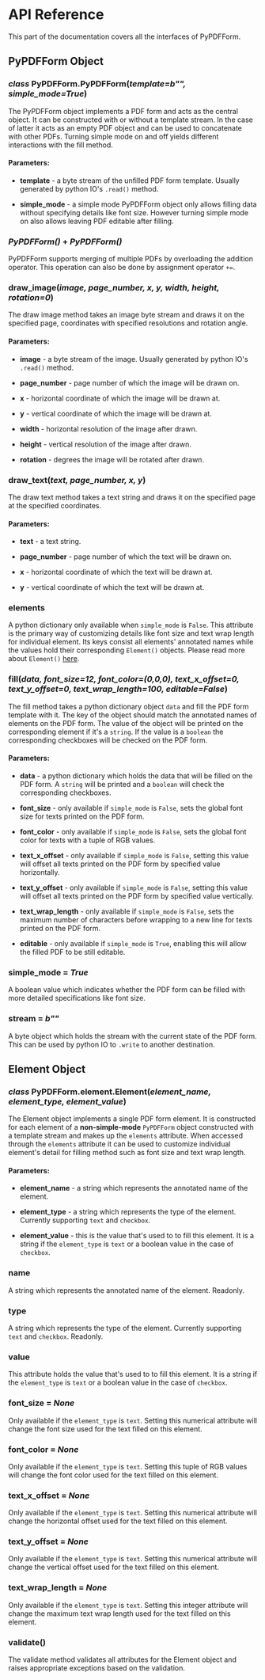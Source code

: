 # API Reference

This part of the documentation covers all the interfaces 
of PyPDFForm.

## PyPDFForm Object

### *class* PyPDFForm.**PyPDFForm**(*template=b"", simple_mode=True*)

The PyPDFForm object implements a PDF form and acts as 
the central object. It can be constructed with or without a 
template stream. In the case of latter it acts as an empty PDF 
object and can be used to concatenate with other PDFs. Turning simple 
mode on and off yields different interactions with the fill method.

#### Parameters:

* **template** - a byte stream of the unfilled PDF form template. Usually generated 
by python IO's `.read()` method.

* **simple_mode** - a simple mode PyPDFForm object only allows filling data without specifying 
details like font size. However turning simple mode on also allows leaving PDF editable 
after filling.

### *PyPDFForm()* **+** *PyPDFForm()*

PyPDFForm supports merging of multiple PDFs by overloading the addition operator. 
This operation can also be done by assignment operator `+=`.

### **draw_image**(*image, page_number, x, y, width, height, rotation=0*)

The draw image method takes an image byte stream and draws it 
on the specified page, coordinates with specified resolutions and rotation angle.

#### Parameters:

* **image** - a byte stream of the image. Usually generated by python IO's 
`.read()` method.

* **page_number** - page number of which the image will be drawn on.

* **x** - horizontal coordinate of which the image will be drawn at.

* **y** - vertical coordinate of which the image will be drawn at.

* **width** - horizontal resolution of the image after drawn.

* **height** - vertical resolution of the image after drawn.

* **rotation** - degrees the image will be rotated after drawn.

### **draw_text**(*text, page_number, x, y*)

The draw text method takes a text string and draws it on the specified page 
at the specified coordinates.

#### Parameters:

* **text** - a text string.

* **page_number** - page number of which the text will be drawn on.

* **x** - horizontal coordinate of which the text will be drawn at.

* **y** - vertical coordinate of which the text will be drawn at.

### **elements**

A python dictionary only available when `simple_mode` is `False`. 
This attribute is the primary way of customizing details like font size and text wrap length for individual element. 
Its keys consist 
all elements' annotated names while the values hold their corresponding `Element()` objects. 
Please read more about `Element()` [here](https://github.com/chinapandaman/PyPDFForm/blob/master/docs/api_reference.md#element-object).

### **fill**(*data, font_size=12, font_color=(0,0,0), text_x_offset=0, text_y_offset=0, text_wrap_length=100, editable=False*)

The fill method takes a python dictionary object `data` and fill the PDF form 
template with it. The key of the object should match the annotated names of elements on the PDF form. 
The value of the object will be printed on the corresponding element if it's a `string`. 
If the value is a `boolean` the corresponding checkboxes will be checked on the PDF form.

#### Parameters:

* **data** - a python dictionary which holds the data that will be filled on the PDF form. A `string` will 
be printed and a `boolean` will check the corresponding checkboxes.

* **font_size** - only available if `simple_mode` is `False`, sets the global font size for texts 
printed on the PDF form.

* **font_color** - only available if `simple_mode` is `False`, sets the global font color for texts 
with a tuple of RGB values.

* **text_x_offset** - only available if `simple_mode` is `False`, setting this value will offset all texts 
printed on the PDF form by specified value horizontally.

* **text_y_offset** - only available if `simple_mode` is `False`, setting this value will offset all texts 
printed on the PDF form by specified value vertically.

* **text_wrap_length** - only available if `simple_mode` is `False`, sets the maximum number of characters before 
wrapping to a new line for texts printed on the PDF form.

* **editable** - only available if `simple_mode` is `True`, enabling this will allow the filled PDF to be still 
editable.

### **simple_mode** = *True*

A boolean value which indicates whether the PDF form can be filled with more detailed specifications 
like font size.

### **stream** = *b""*

A byte object which holds the stream with the current state of the PDF form. This can be used by 
python IO to `.write` to another destination.

## Element Object

### *class* PyPDFForm.element.**Element**(*element_name, element_type, element_value*)

The Element object implements a single PDF form element. It is constructed for each element 
of a **non-simple-mode** `PyPDFForm` object constructed with a template stream and makes up the `elements` attribute. 
When accessed through the `elements` attribute it can be used to customize individual element's detail for filling method 
such as font size and text wrap length.

#### Parameters:

* **element_name** - a string which represents the annotated name of the element.

* **element_type** - a string which represents the type of the element. Currently supporting 
`text` and `checkbox`.

* **element_value** - this is the value that's used to to fill this element. It is a string 
if the `element_type` is `text` or a boolean value in the case of `checkbox`.

### **name**

A string which represents the annotated name of the element. Readonly.

### **type**

A string which represents the type of the element. Currently supporting 
`text` and `checkbox`. Readonly.

### **value**

This attribute holds the value that's used to to fill this element. It is a string 
if the `element_type` is `text` or a boolean value in the case of `checkbox`.

### **font_size** = *None*

Only available if the `element_type` is `text`. Setting this numerical attribute will 
change the font size used for the text filled on this element.

### **font_color** = *None*

Only available if the `element_type` is `text`. Setting this tuple of RGB values will 
change the font color used for the text filled on this element.

### **text_x_offset** = *None*

Only available if the `element_type` is `text`. Setting this numerical attribute will 
change the horizontal offset used for the text filled on this element.

### **text_y_offset** = *None*

Only available if the `element_type` is `text`. Setting this numerical attribute will 
change the vertical offset used for the text filled on this element.

### **text_wrap_length** = *None*

Only available if the `element_type` is `text`. Setting this integer attribute will 
change the maximum text wrap length used for the text filled on this element.

### **validate**()

The validate method validates all attributes for the Element object and raises 
appropriate exceptions based on the validation.
